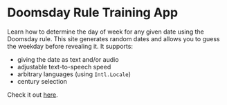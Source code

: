 # Doomsday Rule Training App
Learn how to determine the day of week for any given date using the Doomsday rule. This site generates random dates and allows you to guess the weekday before revealing it.
It supports:
* giving the date as text and/or audio
* adjustable text-to-speech speed
* arbitrary languages (using `Intl.Locale`)
* century selection

Check it out [here](https://sith98.github.io/doomsday-rule-training/).
